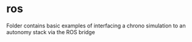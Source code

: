 # ros
Folder contains basic examples of interfacing a chrono simulation to an autonomy stack via the ROS bridge
